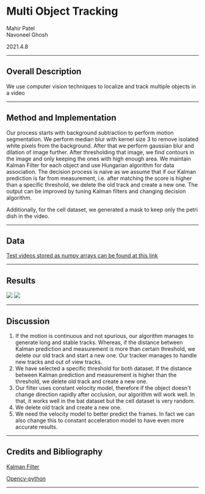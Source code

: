 # Multi Object Tracking

Mahir Patel  
Navoneel Ghosh  

2021.4.8


* * *

## Overall Description

We use computer vision techniques to localize and track multiple objects in a video

* * *

## Method and Implementation

Our process starts with background subtraction to perform motion segmentation. We perform median blur with kernel size 3 to remove isolated white pixels from the background. After that we perform gaussian blur and dilation of image further. After thresholding that image, we find contours in the image and only keeping the ones with high enough area. We maintain Kalman Filter for each object and use Hungarian algorithm for data association. The decision process is naive as we assume that if our Kalman prediction is far from measurement, i.e. after matching the score is higher than a specific threshold, we delete the old track and create a new one. The output can be improved by tuning Kalman filters and changing decision algorithm.

Additionally, for the cell dataset, we generated a mask to keep only the petri dish in the video.

* * *
## Data
[Test videos stored as numpy arrays can be found at this link](https://drive.google.com/drive/folders/1PpnpIkjnl1Xbt9-xdW64R2s65CXN50lE?usp=sharing)

* * *

## Results

![](https://github.com/mahir1010/MultiObjectTracking/blob/master/bats.gif?raw=true)
![](https://github.com/mahir1010/MultiObjectTracking/blob/master/cells.gif?raw=true)

* * *

## Discussion

1. If the motion is continuous and not spurious, our algorithm manages to generate long and stable tracks. Whereas, if the distance between Kalman prediction and measurement is more than certain threshold, we delete our old track and start a new one. Our tracker manages to handle new tracks and out of view tracks.
2. We have selected a specific threshold for both dataset. If the distance between Kalman prediction and measurement is higher than the threshold, we delete old track and create a new one.
3. Our filter uses constant velocity model, therefore if the object doesn't change direction rapidly after occlusion, our algorithm will work well. In that, it works well in the bat dataset but the cell dataset is very random.
4. We delete old track and create a new one.
5. We need the velocity model to better predict the frames. In fact we can also change this to constant acceleration model to have even more accurate results.

* * *

## Credits and Bibliography 
[Kalman Filter](https://nbviewer.jupyter.org/github/rlabbe/Kalman-and-Bayesian-Filters-in-Python/blob/master/table_of_contents.ipynb)

[Opencv-python](https://opencv-python-tutroals.readthedocs.io/en/latest/)

* * *
 
